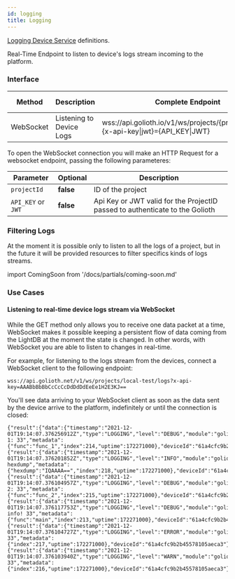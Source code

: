 ```yaml
---
id: logging
title: Logging
---
```


[Logging Device Service](/cloud/services/logging) definitions.

Real-Time Endpoint to listen to device's logs stream incoming to the platform.

### Interface


| Method    | Description                       | Complete Endpoint                                               | Content Format |
| --------- | --------------------------------- | --------------------------------------------------------------- | -------------- |
| WebSocket | Listening to Device Logs          | wss://api.golioth.io/v1/ws/projects/{projectId}/logs?{x-api-key\|jwt}={API_KEY\|JWT} | JSON |

To open the WebSocket connection you will make an HTTP Request for a websocket endpoint, passing the following parameteres:

|Parameter             | Optional | Description                                                                                            |
|--------------------- | -------- | ------------------------------------------------------------------------------------------------------ |
|`projectId`           | **false** | ID of the project                                                                                      |
|`API_KEY` or `JWT`    | **false** | Api Key or JWT valid for the ProjectID passed to authenticate to the Golioth |

### Filtering Logs

At the moment it is possible only to listen to all the logs of a project, but in the future it will be provided resources to filter specifics kinds of logs streams.

import ComingSoon from '/docs/partials/coming-soon.md'

<ComingSoon/>

### Use Cases

#### Listening to real-time device logs stream via WebSocket

While the GET method only allows you to receive one data packet at a time, WebSocket makes it possible keeping a persistent flow of data coming from the LightDB at the moment the state is changed. In other words, with WebSocket you are able to listen to changes in real-time.

For example, for listening to the logs stream from the devices, connect a WebSocket client to the following endpoint:
```
wss://api.golioth.net/v1/ws/projects/local-test/logs?x-api-key=AAABbBbBbCcCcCcDdDdDdEeEe1H2E3KJ==
```

You'll see data arriving to your WebSocket client as soon as the data sent by the device arrive to the platform, indefinitely or until the connection is closed:
```
{"result":{"data":{"timestamp":"2021-12-01T19:14:07.376256912Z","type":"LOGGING","level":"DEBUG","module":"golioth_logging","moduleId":"","message":"Log 1: 33","metadata":{"func":"func_1","index":214,"uptime":172271000},"deviceId":"61a4cfc9b2b45578105aeca3"}}}
{"result":{"data":{"timestamp":"2021-12-01T19:14:07.376201852Z","type":"LOGGING","level":"INFO","module":"golioth_logging","moduleId":"","message":"Counter hexdump","metadata":{"hexdump":"IQAAAA==","index":218,"uptime":172271000},"deviceId":"61a4cfc9b2b45578105aeca3"}}}
{"result":{"data":{"timestamp":"2021-12-01T19:14:07.376104957Z","type":"LOGGING","level":"DEBUG","module":"golioth_logging","moduleId":"","message":"Log 2: 33","metadata":{"func":"func_2","index":215,"uptime":172271000},"deviceId":"61a4cfc9b2b45578105aeca3"}}}
{"result":{"data":{"timestamp":"2021-12-01T19:14:07.376117753Z","type":"LOGGING","level":"DEBUG","module":"golioth_logging","moduleId":"","message":"Debug info! 33","metadata":{"func":"main","index":213,"uptime":172271000},"deviceId":"61a4cfc9b2b45578105aeca3"}}}
{"result":{"data":{"timestamp":"2021-12-01T19:14:07.376104727Z","type":"LOGGING","level":"ERROR","module":"golioth_logging","moduleId":"","message":"Err: 33","metadata":{"index":217,"uptime":172271000},"deviceId":"61a4cfc9b2b45578105aeca3"}}}
{"result":{"data":{"timestamp":"2021-12-01T19:14:07.376103940Z","type":"LOGGING","level":"WARN","module":"golioth_logging","moduleId":"","message":"Warn: 33","metadata":{"index":216,"uptime":172271000},"deviceId":"61a4cfc9b2b45578105aeca3"}}}
```
